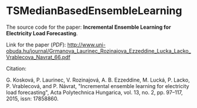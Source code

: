 # TSMedianBasedEnsembleLearning
The source code for the paper: **Incremental Ensemble Learning for Electricity Load Forecasting**.

Link for the paper (*PDF*): http://www.uni-obuda.hu/journal/Grmanova_Laurinec_Rozinajova_Ezzeddine_Lucka_Lacko_Vrablecova_Navrat_66.pdf

Citation:

G. Kosková, P. Laurinec, V. Rozinajová, A. B. Ezzeddine, M. Lucká, P. Lacko, P. Vrablecová, and P. Návrat,
"Incremental ensemble learning for electricity load forecasting",
Acta Polytechnica Hungarica, vol. 13, no. 2, pp. 97–117, 2015, issn: 17858860.
